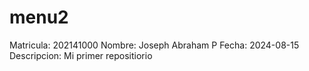 # menu2
Matricula:   202141000 
Nombre:      Joseph Abraham P
Fecha:       2024-08-15
Descripcion: Mi primer repositiorio
